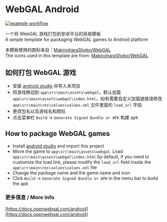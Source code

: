 # WebGAL Android
[![example workflow](https://github.com/nini22p/WebGAL-Android/actions/workflows/android.yml/badge.svg)](https://github.com/nini22P/WebGAL-Android/actions)

一个将 WebGAL 游戏打包到安卓平台的简易模板  
A simple template for packaging WebGAL games to Android platform

本模板使用的图标来自：[MakinoharaShoko/WebGAL](https://github.com/MakinoharaShoko/WebGAL)  
The icons used in this template are from: [MakinoharaShoko/WebGAL](https://github.com/MakinoharaShoko/WebGAL)

## 如何打包 WebGAL 游戏

* 安装 [android studio](https://developer.android.com/studio) 并导入本项目
* 将游戏移动到 `app\src\main\assets\webgal`。默认加载 `app\src\main\assets\webgal\index.html`，如有需要自定义加载链接请修改 `app\src\main\res\values\values.xml` 文件里面的 `load_url` 字段
* 更改包名以及游戏名和图标
* 点击菜单栏 `Build` -> `Generate Signed Bundle or APK` 构建 apk

## How to package WebGAL games

* Install [android studio](https://developer.android.com/studio) and import this project
* Move the game to `app\src\main\assets\webgal`. Load `app\src\main\assets\webgal\index.html` by default, if you need to customize the load link, please modify the `load_url` field inside the `app\src\main\res\values\values.xml` file
* Change the package name and the game name and icon
* Click `Build` -> `Generate Signed Bundle or APK` in the menu bar to build the apk

### 更多信息 / More Info

[https://docs.openwebgal.com/android](https://docs.openwebgal.com/android)
